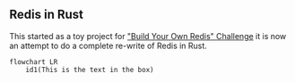 ## Redis in Rust
This started as a toy project for ["Build Your Own Redis" Challenge](https://codecrafters.io/challenges/redis) it is now an attempt to do a complete re-write of Redis in Rust.

```mermaid
flowchart LR
    id1(This is the text in the box)
```